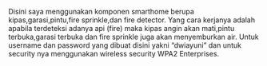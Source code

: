 Disini saya menggunakan komponen smarthome berupa kipas,garasi,pintu,fire sprinkle,dan fire detector. Yang cara kerjanya adalah apabila terdeteksi adanya api (fire) maka kipas angin akan mati,pintu terbuka,garasi terbuka dan fire sprinkle juga akan menyemburkan air. Untuk username dan password yang dibuat disini yakni “dwiayuni” dan untuk security nya menggunakan wireless security WPA2 Enterprises. 
